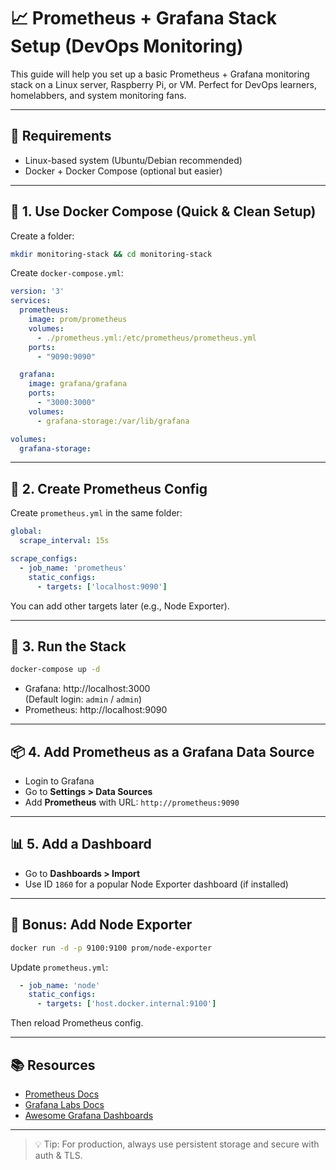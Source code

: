 # 📈 Prometheus + Grafana Stack Setup (DevOps Monitoring)

This guide will help you set up a basic Prometheus + Grafana monitoring stack on a Linux server, Raspberry Pi, or VM.
Perfect for DevOps learners, homelabbers, and system monitoring fans.

---

## 🧰 Requirements
- Linux-based system (Ubuntu/Debian recommended)
- Docker + Docker Compose (optional but easier)

---

## 🐳 1. Use Docker Compose (Quick & Clean Setup)
Create a folder:
```bash
mkdir monitoring-stack && cd monitoring-stack
```
Create `docker-compose.yml`:
```yaml
version: '3'
services:
  prometheus:
    image: prom/prometheus
    volumes:
      - ./prometheus.yml:/etc/prometheus/prometheus.yml
    ports:
      - "9090:9090"

  grafana:
    image: grafana/grafana
    ports:
      - "3000:3000"
    volumes:
      - grafana-storage:/var/lib/grafana

volumes:
  grafana-storage:
```

---

## 🧠 2. Create Prometheus Config
Create `prometheus.yml` in the same folder:
```yaml
global:
  scrape_interval: 15s

scrape_configs:
  - job_name: 'prometheus'
    static_configs:
      - targets: ['localhost:9090']
```
You can add other targets later (e.g., Node Exporter).

---

## 🚀 3. Run the Stack
```bash
docker-compose up -d
```

- Grafana: http://localhost:3000  
  (Default login: `admin` / `admin`)
- Prometheus: http://localhost:9090

---

## 📦 4. Add Prometheus as a Grafana Data Source
- Login to Grafana
- Go to **Settings > Data Sources**
- Add **Prometheus** with URL: `http://prometheus:9090`

---

## 📊 5. Add a Dashboard
- Go to **Dashboards > Import**
- Use ID `1860` for a popular Node Exporter dashboard (if installed)

---

## 🧩 Bonus: Add Node Exporter
```bash
docker run -d -p 9100:9100 prom/node-exporter
```
Update `prometheus.yml`:
```yaml
  - job_name: 'node'
    static_configs:
      - targets: ['host.docker.internal:9100']
```
Then reload Prometheus config.

---

## 📚 Resources
- [Prometheus Docs](https://prometheus.io/docs/introduction/overview/)
- [Grafana Labs Docs](https://grafana.com/docs/)
- [Awesome Grafana Dashboards](https://grafana.com/grafana/dashboards/)

---

> 💡 Tip: For production, always use persistent storage and secure with auth & TLS.
